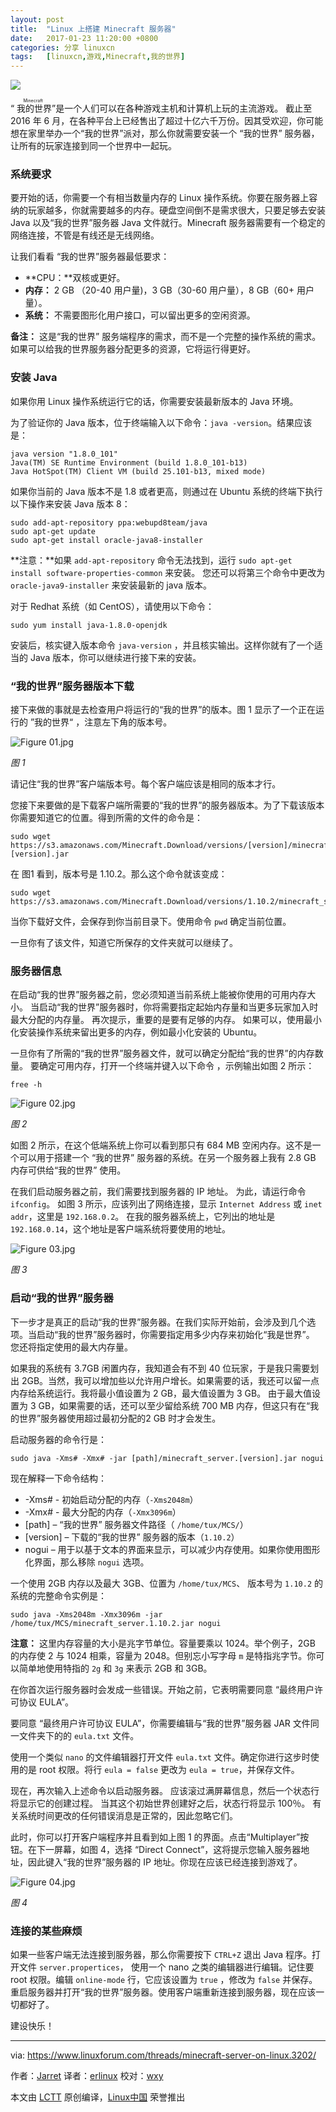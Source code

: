 ```yaml
---
layout: post
title:	"Linux 上搭建 Minecraft 服务器"
date:	2017-01-23 11:20:00 +0800 
categories:	分享 linuxcn 
tags:	[linuxcn,游戏,Minecraft,我的世界]
---
```



![](/Asserts/Images//attachment/album/201701/23/111942o6dawncnvcbeo05v.jpg)


“<ruby> 我的世界 <rp>  （ </rp> <rt>  Minecraft </rt> <rp>  ） </rp></ruby>”是一个人们可以在各种游戏主机和计算机上玩的主流游戏。 截止至 2016 年 6 月，在各种平台上已经售出了超过十亿六千万份。因其受欢迎，你可能想在家里举办一个“我的世界”派对，那么你就需要安装一个 “我的世界” 服务器，让所有的玩家连接到同一个世界中一起玩。


### 系统要求


要开始的话，你需要一个有相当数量内存的 Linux 操作系统。你要在服务器上容纳的玩家越多，你就需要越多的内存。硬盘空间倒不是需求很大，只要足够去安装 Java 以及“我的世界”服务器 Java 文件就行。Minecraft 服务器需要有一个稳定的网络连接，不管是有线还是无线网络。


让我们看看 “我的世界”服务器最低要求：


* **CPU：**双核或更好。
* **内存：** 2 GB （20-40 用户量)，3 GB（30-60 用户量），8 GB（60+ 用户量）。
* **系统：** 不需要图形化用户接口，可以留出更多的空闲资源。


**备注：** 这是“我的世界” 服务端程序的需求，而不是一个完整的操作系统的需求。如果可以给我的世界服务器分配更多的资源，它将运行得更好。


### 安装 Java


如果你用 Linux 操作系统运行它的话，你需要安装最新版本的 Java 环境。


为了验证你的 Java 版本，位于终端输入以下命令：`java -version`。结果应该是：



```
java version "1.8.0_101"
Java(TM) SE Runtime Environment (build 1.8.0_101-b13)
Java HotSpot(TM) Client VM (build 25.101-b13, mixed mode)

```

如果你当前的 Java 版本不是 1.8 或者更高，则通过在 Ubuntu 系统的终端下执行以下操作来安装 Java 版本 8：



```
sudo add-apt-repository ppa:webupd8team/java
sudo apt-get update
sudo apt-get install oracle-java8-installer

```

**注意：**如果 `add-apt-repository` 命令无法找到，运行 `sudo apt-get install software-properties-common` 来安装。 您还可以将第三个命令中更改为 `oracle-java9-installer` 来安装最新的 java 版本。


对于 Redhat 系统（如 CentOS），请使用以下命令：



```
sudo yum install java-1.8.0-openjdk

```

安装后，核实键入版本命令 `java-version` ，并且核实输出。这样你就有了一个适当的 Java 版本，你可以继续进行接下来的安装。


### “我的世界”服务器版本下载


接下来做的事就是去检查用户将运行的“我的世界”的版本。图 1 显示了一个正在运行的 ”我的世界“ ，注意左下角的版本号。


![Figure 01.jpg](/Asserts/Images//attachment/album/201701/23/112016jxkqmqk7xmydbz1d.jpg)


*图 1*


请记住“我的世界”客户端版本号。每个客户端应该是相同的版本才行。


您接下来要做的是下载客户端所需要的“我的世界”的服务器版本。为了下载该版本你需要知道它的位置。得到所需的文件的命令是：



```
sudo wget https://s3.amazonaws.com/Minecraft.Download/versions/[version]/minecraft_server.[version].jar

```

在 图1 看到，版本号是 1.10.2。那么这个命令就该变成：



```
sudo wget https://s3.amazonaws.com/Minecraft.Download/versions/1.10.2/minecraft_server.1.10.2.jar

```

当你下载好文件，会保存到你当前目录下。使用命令 `pwd` 确定当前位置。


一旦你有了该文件，知道它所保存的文件夹就可以继续了。


### 服务器信息


在启动“我的世界”服务器之前，您必须知道当前系统上能被你使用的可用内存大小。 当启动“我的世界”服务器时，你将需要指定起始内存量和当更多玩家加入时最大分配的内存量。 再次提示，重要的是要有足够的内存。 如果可以，使用最小化安装操作系统来留出更多的内存，例如最小化安装的 Ubuntu。


一旦你有了所需的“我的世界”服务器文件，就可以确定分配给“我的世界”的内存数量。 要确定可用内存，打开一个终端并键入以下命令 ，示例输出如图 2 所示：



```
free -h

```

![Figure 02.jpg](/Asserts/Images//attachment/album/201701/23/112021zvcrr4vivhrsibiz.jpg)


*图 2*


如图 2 所示，在这个低端系统上你可以看到那只有 684 MB 空闲内存。这不是一个可以用于搭建一个 “我的世界” 服务器的系统。在另一个服务器上我有 2.8 GB 内存可供给“我的世界” 使用。


在我们启动服务器之前，我们需要找到服务器的 IP 地址。 为此，请运行命令 `ifconfig`。 如图 3 所示，应该列出了网络连接，显示 `Internet Address` 或 `inet addr`，这里是 `192.168.0.2`。 在我的服务器系统上，它列出的地址是 `192.168.0.14`，这个地址是客户端系统将要使用的地址。


![Figure 03.jpg](/Asserts/Images//attachment/album/201701/23/112023r2cbyu772eebfl5b.jpg)


*图 3*


### 启动“我的世界”服务器


下一步才是真正的启动“我的世界”服务器。在我们实际开始前，会涉及到几个选项。当启动“我的世界”服务器时，你需要指定用多少内存来初始化“我是世界”。 您还将指定使用的最大内存量。


如果我的系统有 3.7GB 闲置内存，我知道会有不到 40 位玩家，于是我只需要划出 2GB。当然，我可以增加些以允许用户增长。如果需要的话，我还可以留一点内存给系统运行。我将最小值设置为 2 GB，最大值设置为 3 GB。 由于最大值设置为 3 GB，如果需要的话，还可以至少留给系统 700 MB 内存，但这只有在“我的世界”服务器使用超过最初分配的2 GB 时才会发生。


启动服务器的命令行是：



```
sudo java -Xms# -Xmx# -jar [path]/minecraft_server.[version].jar nogui

```

现在解释一下命令结构：


* -Xms# - 初始启动分配的内存（`-Xms2048m`）
* -Xmx# - 最大分配的内存（`-Xmx3096m`）
* [path] – “我的世界” 服务器文件路径（ `/home/tux/MCS/`）
* [version] – 下载的“我的世界” 服务器的版本（`1.10.2`）
* nogui – 用于以基于文本的界面来显示，可以减少内存使用。如果你使用图形化界面，那么移除 `nogui` 选项。


一个使用 2GB 内存以及最大 3GB、位置为 `/home/tux/MCS`、 版本号为 `1.10.2` 的系统的完整命令实例是：



```
sudo java -Xms2048m -Xmx3096m -jar /home/tux/MCS/minecraft_server.1.10.2.jar nogui

```

**注意：** 这里内存容量的大小是兆字节单位。容量要乘以 1024。举个例子，2GB 的内存使 2 与 1024 相乘，容量为 2048。但别忘小写字母 `m` 是特指兆字节。你可以简单地使用特指的 `2g` 和 `3g` 来表示 2GB 和 3GB。


在你首次运行服务器时会发成一些错误。开始之前，它表明需要同意 “最终用户许可协议 EULA”。


要同意 “最终用户许可协议 EULA”，你需要编辑与“我的世界”服务器 JAR 文件同一文件夹下的的 `eula.txt` 文件。


使用一个类似 `nano` 的文件编辑器打开文件 `eula.txt` 文件。确定你进行这步时使用的是 root 权限。将行 `eula = false` 更改为 `eula = true`，并保存文件。


现在，再次输入上述命令以启动服务器。 应该滚过满屏幕信息，然后一个状态行将显示它的创建过程。 当其这个初始世界创建好之后，状态行将显示 100％。 有关系统时间更改的任何错误消息是正常的，因此忽略它们。


此时，你可以打开客户端程序并且看到如上图 1 的界面。点击“Multiplayer”按钮。在下一屏幕，如图 4，选择 “Direct Connect”，这将提示您输入服务器地址，因此键入“我的世界”服务器的 IP 地址。你现在应该已经连接到游戏了。


![Figure 04.jpg](/Asserts/Images//attachment/album/201701/23/112026u0aaz0uh2mp5f0ap.jpg)


*图 4*


### 连接的某些麻烦


如果一些客户端无法连接到服务器，那么你需要按下 `CTRL+Z` 退出 Java 程序。打开文件 `server.propertices`， 使用一个 nano 之类的编辑器进行编辑。记住要 root 权限。编辑 `online-mode` 行，它应该设置为 `true` ，修改为 `false` 并保存。重启服务器并打开“我的世界”服务器。使用客户端重新连接到服务器，现在应该一切都好了。


建设快乐！




---


via: <https://www.linuxforum.com/threads/minecraft-server-on-linux.3202/>


作者：[Jarret](https://www.linuxforum.com/members/jarret.268/) 译者：[erlinux](http://www.itxdm.me) 校对：[wxy](https://github.com/wxy)


本文由 [LCTT](https://github.com/LCTT/TranslateProject) 原创编译，[Linux中国](https://linux.cn/) 荣誉推出
